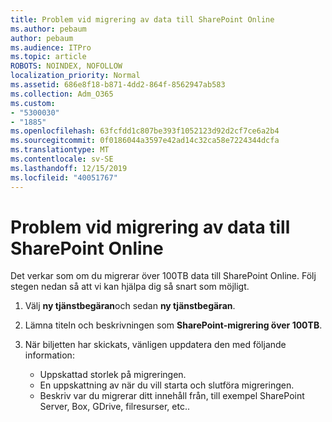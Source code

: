 ```yaml
---
title: Problem vid migrering av data till SharePoint Online
ms.author: pebaum
author: pebaum
ms.audience: ITPro
ms.topic: article
ROBOTS: NOINDEX, NOFOLLOW
localization_priority: Normal
ms.assetid: 686e8f18-b871-4dd2-864f-8562947ab583
ms.collection: Adm_O365
ms.custom:
- "5300030"
- "1885"
ms.openlocfilehash: 63fcfdd1c807be393f1052123d92d2cf7ce6a2b4
ms.sourcegitcommit: 0f0186044a3597e42ad14c32ca58e7224344dcfa
ms.translationtype: MT
ms.contentlocale: sv-SE
ms.lasthandoff: 12/15/2019
ms.locfileid: "40051767"
---
```

# <a name="issues-while-migrating-data-to-sharepoint-online"></a>Problem vid migrering av data till SharePoint Online

Det verkar som om du migrerar över 100TB data till SharePoint Online. Följ stegen nedan så att vi kan hjälpa dig så snart som möjligt. 

1. Välj **ny tjänstbegäran**och sedan **ny tjänstbegäran**. 
2. Lämna titeln och beskrivningen som **SharePoint-migrering över 100TB**.
3. När biljetten har skickats, vänligen uppdatera den med följande information: 

    - Uppskattad storlek på migreringen.
    - En uppskattning av när du vill starta och slutföra migreringen.
    - Beskriv var du migrerar ditt innehåll från, till exempel SharePoint Server, Box, GDrive, filresurser, etc..


  

